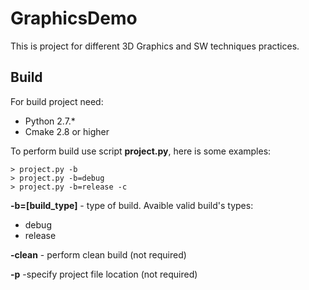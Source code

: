 # GraphicsDemo
This is project for different 3D Graphics and SW techniques practices.

## Build
For build project need:
- Python 2.7.*
- Cmake 2.8 or higher

To perform build use script **project.py**, here is some examples:

    > project.py -b
    > project.py -b=debug
    > project.py -b=release -c

**-b=[build_type]** - type of build. Avaible valid build's types:
- debug
- release

**-clean** - perform clean build (not required)

**-p** -specify project file location (not required)
